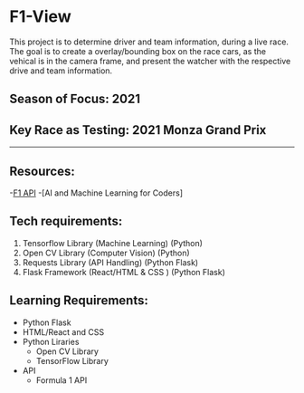 # F1-View
This project is to determine driver and team information, during a live race. The goal is to create a overlay/bounding box on the race cars, as the vehical is in the camera frame, and present the watcher with the respective drive and team information.

## Season of Focus: 2021
## Key Race as Testing: 2021 Monza Grand Prix

---

## Resources:
-[F1 API](https://www.postman.com/maintenance-astronomer-29796265/workspace/f1-api/documentation/19328871-63c4a82c-ae84-4a24-a58b-bd8a408b1c4e)
-[AI and Machine Learning for Coders]



## Tech requirements:
1. Tensorflow Library (Machine Learning) (Python)
2. Open CV Library (Computer Vision) (Python)
3. Requests Library (API Handling) (Python Flask)
4. Flask Framework (React/HTML & CSS ) (Python Flask)

## Learning Requirements:
- Python Flask
- HTML/React and CSS
- Python Liraries
  - Open CV Library
  - TensorFlow Library
- API
  - Formula 1 API

